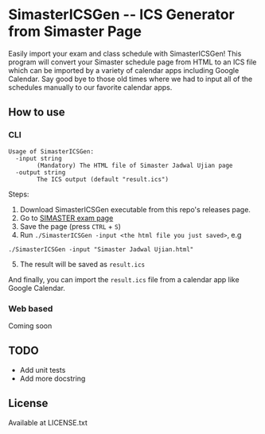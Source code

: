 # SimasterICSGen -- ICS Generator from Simaster Page

Easily import your exam and class schedule with SimasterICSGen! This program
will convert your Simaster schedule page from HTML to an ICS file which can
be imported by a variety of calendar apps including Google Calendar. Say good
bye to those old times where we had to input all of the schedules manually to our
favorite calendar apps.

## How to use

### CLI

```
Usage of SimasterICSGen:
  -input string
        (Mandatory) The HTML file of Simaster Jadwal Ujian page
  -output string
        The ICS output (default "result.ics")
```

Steps:
1. Download SimasterICSGen executable from this repo's releases page.
2. Go to [SIMASTER exam page](https://simaster.ugm.ac.id/akademik/mhs_jadwal_ujian/view)
3. Save the page (press `CTRL` + `S`)
4. Run `./SimasterICSGen -input <the html file you just saved>`, e.g
```
./SimasterICSGen -input "Simaster Jadwal Ujian.html"
```
5. The result will be saved as `result.ics`

And finally, you can import the `result.ics` file from a calendar app like Google
Calendar.

### Web based

Coming soon

## TODO

- Add unit tests
- Add more docstring

## License

Available at LICENSE.txt
